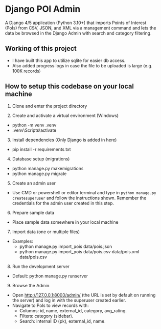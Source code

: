 # Django POI Admin

A Django 4/5 application (Python 3.10+) that imports Points of Interest (PoIs) from CSV, JSON, and XML via a management command and lets the data be browsed in the Django Admin with search and category filtering.

## Working of this project

- I have built this app to utilize sqlite for easier db access.
- Also added progress logs in case the file to be uploaded is large (e.g. 100K records)

## How to setup this codebase on your local machine

1. Clone and enter the project directory

2. Create and activate a virtual environment (Windows)

- python -m venv .venv
- .venv\Scripts\activate

3. Install dependencies (Only Django is added in here)

- pip install -r requirements.txt

4. Database setup (migrations)

- python manage.py makemigrations
- python manage.py migrate

5. Create an admin user

- Use CMD or powershell or editor terminal and type in `python manage.py createsuperuser` and follow the instructions shown. Remember the credentials for the admin user created in this step.

6. Prepare sample data

- Place sample data somewhere in your local machine

7. Import data (one or multiple files)

- Examples:
  - python manage.py import_pois data/pois.json
  - python manage.py import_pois data/pois.csv data/pois.xml data/pois.csv

8. Run the development server

- Default: python manage.py runserver

9. Browse the Admin

- Open http://127.0.0.1:8000/admin/ (the URL is set by default on running the server) and log in with the superuser created earlier.
- Navigate to PoIs to view records with:
  - Columns: id, name, external_id, category, avg_rating.
  - Filters: category (sidebar).
  - Search: internal ID (pk), external_id, name.
